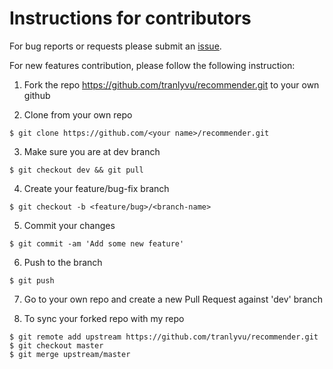 # **Instructions for contributors**

For bug reports or requests please submit an [issue](https://github.com/tranlyvu/recommender/issues).

For new features contribution, please follow the following instruction:

1. Fork the repo https://github.com/tranlyvu/recommender.git to your own github

2. Clone from your own repo

`$ git clone https://github.com/<your name>/recommender.git`

3. Make sure you are at dev branch 

`$ git checkout dev && git pull`

4. Create your feature/bug-fix branch

`$ git checkout -b <feature/bug>/<branch-name>`

5. Commit your changes 

`$ git commit -am 'Add some new feature'`

6. Push to the branch 

`$ git push`

7. Go to your own repo and create a new Pull Request against 'dev' branch

8. To sync your forked repo with my repo

```
$ git remote add upstream https://github.com/tranlyvu/recommender.git
$ git checkout master
$ git merge upstream/master
```